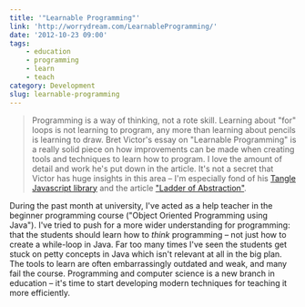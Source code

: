 ```yaml
---
title: '"Learnable Programming"'
link: 'http://worrydream.com/LearnableProgramming/'
date: '2012-10-23 09:00'
tags:
    - education
    - programming
    - learn
    - teach
category: Development
slug: learnable-programming
---
```


> Programming is a way of thinking, not a rote skill. Learning about "for" loops is not learning to program, any more than learning about pencils is learning to draw.
Bret Victor's essay on "Learnable Programming" is a really solid piece on how improvements can be made when creating tools and techniques to learn how to program. I love the amount of detail and work he's put down in the article. It's not a secret that Victor has huge insights in this area – I'm especially fond of his [Tangle Javascript library](http://worrydream.com/Tangle/) and the article ["Ladder of Abstraction"](http://worrydream.com/LadderOfAbstraction/).   During the past month at university, I've acted as a help teacher in the beginner programming course ("Object Oriented Programming using Java"). I've tried to push for a more wider understanding for programming: that the students should learn how to _think_ programming – not just how to create a while-loop in Java. Far too many times I've seen the students get stuck on petty concepts in Java which isn't relevant at all in the big plan. The tools to learn are often embarrassingly outdated and weak, and many fail the course. Programming and computer science is a new branch in education – it's time to start developing modern techniques for teaching it more efficiently.
